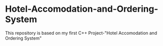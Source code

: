 # Hotel-Accomodation-and-Ordering-System
This repository is based on my first C++ Project-"Hotel Accomodation and Ordering System" 
